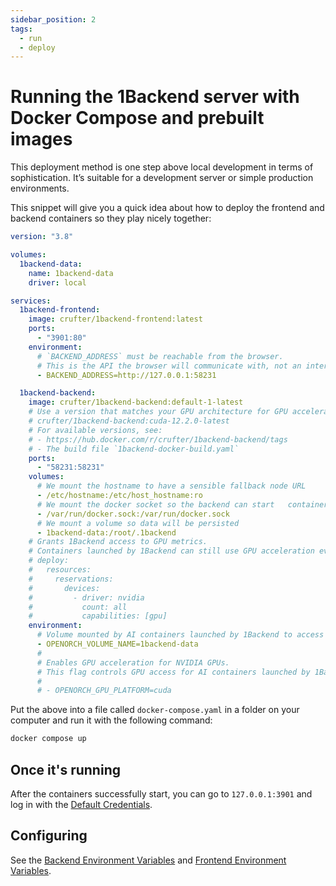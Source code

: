 ```yaml
---
sidebar_position: 2
tags:
  - run
  - deploy
---
```


# Running the 1Backend server with Docker Compose and prebuilt images

This deployment method is one step above local development in terms of sophistication. It’s suitable for a development server or simple production environments.

This snippet will give you a quick idea about how to deploy the frontend and backend containers so they play nicely together:

```yaml
version: "3.8"

volumes:
  1backend-data:
    name: 1backend-data
    driver: local

services:
  1backend-frontend:
    image: crufter/1backend-frontend:latest
    ports:
      - "3901:80"
    environment:
      # `BACKEND_ADDRESS` must be reachable from the browser.
      # This is the API the browser will communicate with, not an internal address.
      - BACKEND_ADDRESS=http://127.0.0.1:58231

  1backend-backend:
    image: crufter/1backend-backend:default-1-latest
    # Use a version that matches your GPU architecture for GPU acceleration, e.g.:
    # crufter/1backend-backend:cuda-12.2.0-latest
    # For available versions, see:
    # - https://hub.docker.com/r/crufter/1backend-backend/tags
    # - The build file `1backend-docker-build.yaml`
    ports:
      - "58231:58231"
    volumes:
      # We mount the hostname to have a sensible fallback node URL
      - /etc/hostname:/etc/host_hostname:ro
      # We mount the docker socket so the backend can start   containers
      - /var/run/docker.sock:/var/run/docker.sock
      # We mount a volume so data will be persisted
      - 1backend-data:/root/.1backend
    # Grants 1Backend access to GPU metrics.
    # Containers launched by 1Backend can still use GPU acceleration even if 1Backend lacks direct GPU access.
    # deploy:
    #   resources:
    #     reservations:
    #       devices:
    #         - driver: nvidia
    #           count: all
    #           capabilities: [gpu]
    environment:
      # Volume mounted by AI containers launched by 1Backend to access models downloaded by the 1Backend File Svc.
      - OPENORCH_VOLUME_NAME=1backend-data
      #
      # Enables GPU acceleration for NVIDIA GPUs.
      # This flag controls GPU access for AI containers launched by 1Backend.
      #
      # - OPENORCH_GPU_PLATFORM=cuda
```

Put the above into a file called `docker-compose.yaml` in a folder on your computer and run it with the following command:

```sh
docker compose up
```

## Once it's running

After the containers successfully start, you can go to `127.0.0.1:3901` and log in with the [Default Credentials](/docs/running-the-server/using#default-credentials).

## Configuring

See the [Backend Environment Variables](./backend-environment-variables/) and [Frontend Environment Variables](./backend-environment-variables/).
